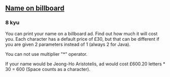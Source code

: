 <h2><a href=https://www.codewars.com/kata/570e8ec4127ad143660001fd/train/javascript target="_blank">Name on billboard</a></h2><h3>8 kyu</h3><p>You can print your name on a billboard ad. Find out how much it will cost you. Each character has a default price of £30, but that can be different if you are given 2 parameters instead of 1 (always 2 for Java).</p><p>You can not use multiplier "*" operator.</p><p>If your name would be Jeong-Ho Aristotelis, ad would cost £600.20 letters * 30 = 600 (Space counts as a character).</p>